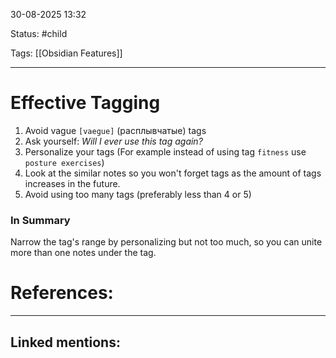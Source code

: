 
30-08-2025 13:32

Status: #child

Tags: [[Obsidian Features]]

---
# Effective Tagging

1. Avoid vague `[vaegue]` (расплывчатые) tags
2. Ask yourself: *Will I ever use this tag again?*
3. Personalize your tags (For example instead of using tag `fitness` use `posture exercises`)
4. Look at the similar notes so you won't forget tags as the amount of tags increases in the future.
5. Avoid using too many tags (preferably less than 4 or 5)

### In Summary

Narrow the tag's range by personalizing but not too much, so you can unite more than one notes under the tag.

# References:


---
## Linked mentions:
